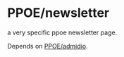 PPOE/newsletter
===============

a very specific ppoe newsletter page.

Depends on [PPOE/admidio](https://github.com/PPOE/admidio).
